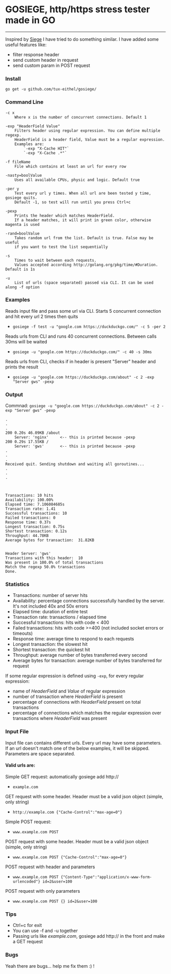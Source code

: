 # GOSIEGE, http/https stress tester made in GO
***

Inspired by [Siege](http://www.joedog.org/siege-home/) I have tried to do something similar. 
I have added some useful features like:
* filter response header
* send custom header in request
* send custom param in POST request

### Install

```
go get -u github.com/tux-eithel/gosiege/
```


### Command Line

```
-c x
	Where x is the number of concurrent connections. Default 1

-exp "HeaderField Value"
	Filters header using regular expression. You can define multiple regexp.
	HeaderField is a header field, Value must be a regular expression. 
	Examples are:
		`-exp "X-Cache HIT"`
		`-exp "X-Cache .*"`

-f fileName
	File which contains at least an url for every row 

-nasty=boolValue
	Uses all available CPUs, physic and logic. Default true

-per y	
	Test every url y times. When all url are been tested y time, gosiege quits.
	Default -1, so test will run until you press Ctrl+c	
	
-pexp
	Prints the header which matches HeaderField.
	If a header matches, it will print in green color, otherwise magenta is used
	
-rand=boolValue
	Takes random url from the list. Default is true. False may be useful 
	if you want to test the list sequentially

-s 
	Times to wait between each requests. 
	Values accepted according http://golang.org/pkg/time/#Duration. Default is 1s

-u
	List of urls (space separated) passed via CLI. It can be used along -f option
```


### Examples

Reads input file and pass some url via CLI. Starts 5 concurrent connection and hit
every url 2 times then quits
* `gosiege -f test -u "google.com https://duckduckgo.com/" -c 5 -per 2`

Reads urls from CLI and runs 40 concurrent connections. Between calls 30ms will be waited
* `gosiege -u "google.com https://duckduckgo.com/" -c 40 -s 30ms`

Reads urls from CLI, checks if in header is present "Server" header and prints the result
* `gosiege -u "google.com https://duckduckgo.com/about" -c 2 -exp "Server gws" -pexp`


### Output

Commnad: `gosiege -u "google.com https://duckduckgo.com/about" -c 2 -exp "Server gws" -pexp`
```
.
.
.
200 0.20s 46.09KB /about
	Server: 'nginx'		<-- this is printed because -pexp
200 0.29s 17.55KB /
	Server: 'gws'		<-- this is printed because -pexp
.
.
.
Received quit. Sending shutdown and waiting all goroutines...
.
.
.



Transactions: 10 hits
Availability: 100.00%
Elapsed time: 7.106084685s
Transaction rate: 1.41
Successful transactions: 10
Failed transactions: 0
Response time: 0.37s
Longest transaction: 0.75s
Shortest transaction: 0.12s
Throughput: 44.78KB
Average bytes for transaction:  31.82KB


Header Server: 'gws'
Transactions with this header:  10
Was present in 100.0% of total transactions
Match the regexp 50.0% transactions
Done.

```


### Statistics
* Transactions: number of server hits
* Availability: percentage connections successfully handled by the server. It's not included 40x and 50x errors
* Elapsed time: duration of entire test
* Transaction rate: transactions / elapsed time
* Successful transactions: hits with code < 400
* Failed transactions: hits with code >=400 (not included socket errors or timeouts)
* Response time: average time to respond to each requests
* Longest transaction: the slowest hit
* Shortest transaction: the quickest hit
* Throughput: average number of bytes transferred every second
* Average bytes for transaction: average number of bytes transferred for request

If some regular expression is defined using `-exp`, for every regular expression:
* name of *HeaderField* and *Value* of regular expression
* number of transaction where *HeaderField* is present
* percentage of connections with *HeaderField* present on total transactions
* percentage of connections which matches the regular expression over transactions where *HeaderField* was present


### Input File
Input file can contains different urls. Every url may have some parameters.
If an url doesn't match one of the below examples, it will be skipped.
Parameters are space separated.

#### Valid urls are:
Simple GET request: automatically gosiege add http://
* `example.com`

GET request with some header. Header must be a valid json object (simple, only string)
* `http://example.com {"Cache-Control":"max-age=0"}`

Simple POST request: 
* `www.example.com POST`

POST request with some header. Header must be a valid json object (simple, only string)
* `www.example.com POST {"Cache-Control":"max-age=0"}`

POST request with header and parameters
* `www.example.com POST {"Content-Type":"application/x-www-form-urlencoded"} id=2&user=100`

POST request with only parameters
* `www.example.com POST {} id=2&user=100`


### Tips
* Ctrl+c for exit
* You can use -f and -u together
* Passing urls like *example.com*, gosiege add http:// in the front and make a GET request


### Bugs
Yeah there are bugs... help me fix them :) !